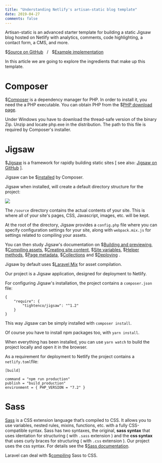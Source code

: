 ```yaml
---
title: "Understanding Netlify's artisan-static blog template"
date: 2019-04-27
comments: false
---
```

Artisan-static is an advanced starter template for building a static Jigsaw blog hosted on Netlify with analytics, comments, code highlighting, a contact form, a CMS, and more.

$[Source on GitHub](https://github.com/raniesantos/artisan-static) &nbsp; / &nbsp; $[Example implementation](https://artisan-static-demo.netlify.com/)

In this article we are going to explore the ingredients that make up this template.

# Composer

$[Composer](https://getcomposer.org/) is a dependency manager for PHP. In order to install it, you need the a PHP executable. You can obtain PHP from the $[PHP download page](https://www.php.net/downloads.php).

Under Windows you have to download the thread-safe version of the binary Zip. Unzip and locate php.exe in the distribution. The path to this file is required by Composer's installer.

# Jigsaw

$[Jigsaw](https://jigsaw.tighten.co/) is a framework for rapidly building static sites [ see also: [Jigsaw on GitHub](https://github.com/tightenco/jigsaw)  ].

Jigsaw can be $[installed](https://jigsaw.tighten.co/docs/installation/) by Composer.

Jigsaw when installed, will create a default directory structure for the project:

![](https://i.imgur.com/M5HwMze.png)

The `/source` directory contains the actual contents of your site. This is where all of your site's pages, CSS, Javascript, images, etc. will be kept.

At the root of the directory, Jigsaw provides a `config.php` file where you can specify configuration settings for your site, along with `webpack.mix.js` for settings related to compiling your assets.

You can then study Jigsaw's documentation on $[Building and previewing](https://jigsaw.tighten.co/docs/building-and-previewing/), $[Compiling assets](https://jigsaw.tighten.co/docs/compiling-assets/), $[Creating site content](https://jigsaw.tighten.co/docs/content/), $[Site variables](https://jigsaw.tighten.co/docs/site-variables/), $[Helper methods](https://jigsaw.tighten.co/docs/helper-methods/), $[Page metadata](https://jigsaw.tighten.co/docs/page-metadata/), $[Collections](https://jigsaw.tighten.co/docs/collections/) and $[Deploying](https://jigsaw.tighten.co/docs/deploying-your-site/) .

Jigsaw by default uses $[Laravel Mix](https://laravel.com/docs/5.8/mix) for asset compilation.

Our project is a Jigsaw application, designed for deployment to Netlify.

For configuring Jigsaw's installation, the project contains a `composer.json` file:

```
{
    "require": {
        "tightenco/jigsaw": "^1.2"
    }
}
```

This way Jigsaw can be simply installed with `composer install`.

Of course you have to install npm packages too, with `yarn install`.

When everything has been installed, you can use `yarn watch` to build the project locally and open it in the browser.

As a requirement for deployment to Netlify the project contains a `netlify.toml`file:

```
[build]

command = "npm run production"
publish = "build_production"
environment = { PHP_VERSION = "7.2" }

```

# Sass

[Sass](https://sass-lang.com/) is a CSS extension language that’s compiled to CSS. It allows you to use variables, nested rules, mixins, functions, etc. with a fully CSS-compatible syntax. Sass has two syntaxes, the original, __sass syntax__ that uses identation for structuring ( with `.sass` extension ) and the __css syntax__ that uses curly braces for structuring ( with `.css` extension ). Our project uses the css syntax. For details see the $[Sass documentation](https://sass-lang.com/documentation).

Laravel can deal with $[compiling](https://laravel.com/docs/5.8/mix#sass) Sass to CSS.

